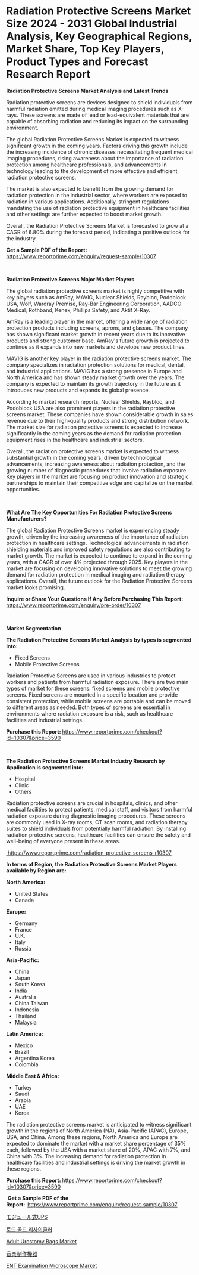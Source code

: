 <p><h1>Radiation Protective Screens Market Size 2024 - 2031 Global Industrial Analysis, Key Geographical Regions, Market Share, Top Key Players, Product Types and Forecast Research Report</h1></p><p><strong>Radiation Protective Screens Market Analysis and Latest Trends</strong></p>
<p><p>Radiation protective screens are devices designed to shield individuals from harmful radiation emitted during medical imaging procedures such as X-rays. These screens are made of lead or lead-equivalent materials that are capable of absorbing radiation and reducing its impact on the surrounding environment.</p><p>The global Radiation Protective Screens Market is expected to witness significant growth in the coming years. Factors driving this growth include the increasing incidence of chronic diseases necessitating frequent medical imaging procedures, rising awareness about the importance of radiation protection among healthcare professionals, and advancements in technology leading to the development of more effective and efficient radiation protective screens.</p><p>The market is also expected to benefit from the growing demand for radiation protection in the industrial sector, where workers are exposed to radiation in various applications. Additionally, stringent regulations mandating the use of radiation protective equipment in healthcare facilities and other settings are further expected to boost market growth.</p><p>Overall, the Radiation Protective Screens Market is forecasted to grow at a CAGR of 6.80% during the forecast period, indicating a positive outlook for the industry.</p></p>
<p><strong>Get a Sample PDF of the Report:&nbsp;</strong> <a href="https://www.reportprime.com/enquiry/request-sample/10307">https://www.reportprime.com/enquiry/request-sample/10307</a></p>
<p>&nbsp;</p>
<p><strong>Radiation Protective Screens Major Market Players</strong></p>
<p><p>The global radiation protective screens market is highly competitive with key players such as AmRay, MAVIG, Nuclear Shields, Raybloc, Podoblock USA, Wolf, Wardray Premise, Ray-Bar Engineering Corporation, AADCO Medical, Rothband, Kenex, Phillips Safety, and Aktif X-Ray.</p><p>AmRay is a leading player in the market, offering a wide range of radiation protection products including screens, aprons, and glasses. The company has shown significant market growth in recent years due to its innovative products and strong customer base. AmRay's future growth is projected to continue as it expands into new markets and develops new product lines.</p><p>MAVIG is another key player in the radiation protective screens market. The company specializes in radiation protection solutions for medical, dental, and industrial applications. MAVIG has a strong presence in Europe and North America and has shown steady market growth over the years. The company is expected to maintain its growth trajectory in the future as it introduces new products and expands its global presence.</p><p>According to market research reports, Nuclear Shields, Raybloc, and Podoblock USA are also prominent players in the radiation protective screens market. These companies have shown considerable growth in sales revenue due to their high-quality products and strong distribution network. The market size for radiation protective screens is expected to increase significantly in the coming years as the demand for radiation protection equipment rises in the healthcare and industrial sectors.</p><p>Overall, the radiation protective screens market is expected to witness substantial growth in the coming years, driven by technological advancements, increasing awareness about radiation protection, and the growing number of diagnostic procedures that involve radiation exposure. Key players in the market are focusing on product innovation and strategic partnerships to maintain their competitive edge and capitalize on the market opportunities.</p></p>
<p>&nbsp;</p>
<p><strong>What Are The Key Opportunities For Radiation Protective Screens Manufacturers?</strong></p>
<p><p>The global Radiation Protective Screens market is experiencing steady growth, driven by the increasing awareness of the importance of radiation protection in healthcare settings. Technological advancements in radiation shielding materials and improved safety regulations are also contributing to market growth. The market is expected to continue to expand in the coming years, with a CAGR of over 4% projected through 2025. Key players in the market are focusing on developing innovative solutions to meet the growing demand for radiation protection in medical imaging and radiation therapy applications. Overall, the future outlook for the Radiation Protective Screens market looks promising.</p></p>
<p><strong>Inquire or Share Your Questions If Any Before Purchasing This Report:</strong> <a href="https://www.reportprime.com/enquiry/pre-order/10307">https://www.reportprime.com/enquiry/pre-order/10307</a></p>
<p>&nbsp;</p>
<p><strong>Market Segmentation</strong></p>
<p><strong>The Radiation Protective Screens Market Analysis by types is segmented into:</strong></p>
<p><ul><li>Fixed Screens</li><li>Mobile Protective Screens</li></ul></p>
<p><p>Radiation Protective Screens are used in various industries to protect workers and patients from harmful radiation exposure. There are two main types of market for these screens: fixed screens and mobile protective screens. Fixed screens are mounted in a specific location and provide consistent protection, while mobile screens are portable and can be moved to different areas as needed. Both types of screens are essential in environments where radiation exposure is a risk, such as healthcare facilities and industrial settings.</p></p>
<p><strong>Purchase this Report:&nbsp;</strong><a href="https://www.reportprime.com/checkout?id=10307&price=3590">https://www.reportprime.com/checkout?id=10307&price=3590</a></p>
<p>&nbsp;</p>
<p><strong>The Radiation Protective Screens Market Industry Research by Application is segmented into:</strong></p>
<p><ul><li>Hospital</li><li>Clinic</li><li>Others</li></ul></p>
<p><p>Radiation protective screens are crucial in hospitals, clinics, and other medical facilities to protect patients, medical staff, and visitors from harmful radiation exposure during diagnostic imaging procedures. These screens are commonly used in X-ray rooms, CT scan rooms, and radiation therapy suites to shield individuals from potentially harmful radiation. By installing radiation protective screens, healthcare facilities can ensure the safety and well-being of everyone present in these areas.</p></p>
<p><a href="https://www.reportprime.com/radiation-protective-screens-r10307">&nbsp;https://www.reportprime.com/radiation-protective-screens-r10307</a></p>
<p><strong>In terms of Region, the Radiation Protective Screens Market Players available by Region are:</strong></p>
<p>
    <p> <strong> North America: </strong>
        <ul>
            <li>United States</li>
            <li>Canada</li>
        </ul>
        </p> 
    <p> <strong> Europe: </strong>
        <ul>
            <li>Germany</li>
            <li>France</li>
            <li>U.K.</li>
            <li>Italy</li>
            <li>Russia</li>
        </ul>
        </p> 
    <p> <strong> Asia-Pacific: </strong>
        <ul>
            <li>China</li>
            <li>Japan</li>
            <li>South Korea</li>
            <li>India</li>
            <li>Australia</li>
            <li>China Taiwan</li>
            <li>Indonesia</li>
            <li>Thailand</li>
            <li>Malaysia</li>
        </ul>
        </p> 
    <p> <strong> Latin America: </strong>
        <ul>
            <li>Mexico</li>
            <li>Brazil</li>
            <li>Argentina Korea</li>
            <li>Colombia</li>
        </ul>
        </p> 
    <p> <strong> Middle East & Africa: </strong>
        <ul>
            <li>Turkey</li>
            <li>Saudi</li>
            <li>Arabia</li>
            <li>UAE</li>
            <li>Korea</li>
        </ul>
    </p>
    </p>
<p><p>The radiation protective screens market is anticipated to witness significant growth in the regions of North America (NA), Asia-Pacific (APAC), Europe, USA, and China. Among these regions, North America and Europe are expected to dominate the market with a market share percentage of 35% each, followed by the USA with a market share of 20%, APAC with 7%, and China with 3%. The increasing demand for radiation protection in healthcare facilities and industrial settings is driving the market growth in these regions.</p></p>
<p><strong>Purchase this Report: </strong><a href="https://www.reportprime.com/checkout?id=10307&price=3590">https://www.reportprime.com/checkout?id=10307&price=3590</a></p>
<p>&nbsp;<strong>Get a Sample PDF of the Report:&nbsp;&nbsp;</strong><a href="https://www.reportprime.com/enquiry/request-sample/10307">https://www.reportprime.com/enquiry/request-sample/10307</a></p>
<p><strong></strong></p>
<p><p><a href="https://github.com/deonnorth8/Market-Research-Report-List-1/blob/main/918496279387.md">モジュール式UPS</a></p><p><a href="https://github.com/ROBERTS65DAVID/Market-Research-Report-List-1/blob/main/931556374254.md">로드 콜드 리사이클러</a></p><p><a href="https://github.com/brenzgnarento/Market-Research-Report-List-2/blob/main/adult-urostomy-bags-market.md">Adult Urostomy Bags Market</a></p><p><a href="https://github.com/LizaHeller2023/Market-Research-Report-List-1/blob/main/384159079388.md">音楽制作機器</a></p><p><a href="https://github.com/MyrtisWest1/Market-Research-Report-List-1/blob/main/ent-examination-microscope-market.md">ENT Examination Microscope Market</a></p></p>